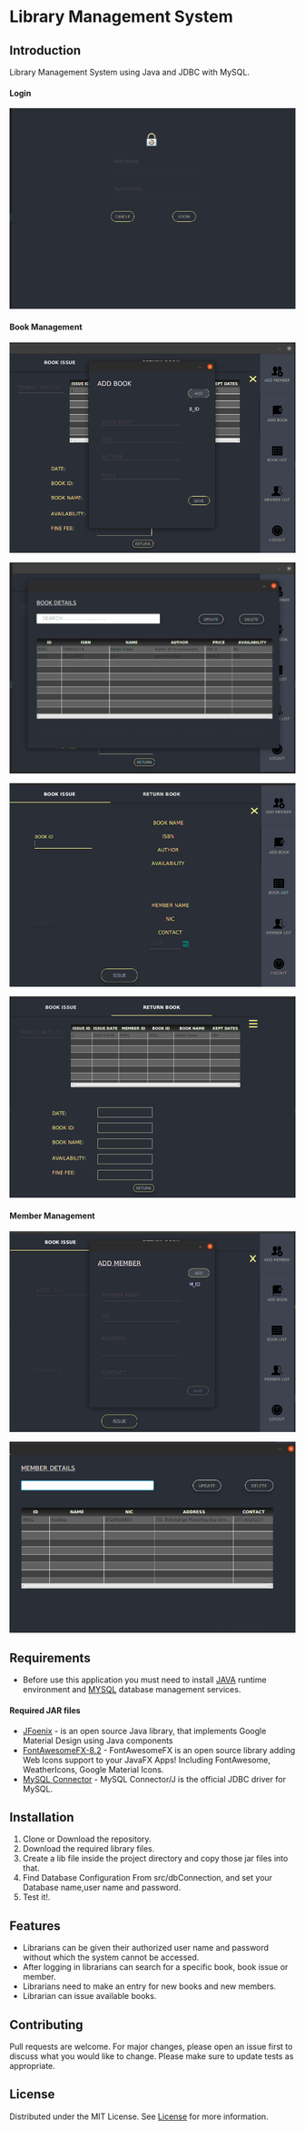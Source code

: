 # Library Management System

## Introduction

Library Management System using Java and JDBC with MySQL.

#### Login

![login](screenshots/login.png "login")

#### Book Management

![Book Mgt](screenshots/add-book.png "Add Book")

![Book Details](screenshots/book-details.png "Book Details")

![Book Issue](screenshots/book-issue.png "Book Issue")

![Book Return](screenshots/book-return.png "Book Return")

#### Member Management

![Add Member](screenshots/add-member.png "Add Member")

![Member Details](screenshots/member-details.png "Member Details")

## Requirements

* Before use this application you must need to install [JAVA](https://www.oracle.com/java/technologies/javase/javase-jdk8-downloads.html) runtime environment and [MYSQL](https://www.mysql.com/) database management services.

#### Required JAR files
* [JFoenix](http://www.jfoenix.com/) - is an open source Java library, that implements Google Material Design using Java components
* [FontAwesomeFX-8.2](https://bitbucket.org/Jerady/fontawesomefx/downloads/) - FontAwesomeFX is an open source library adding Web Icons support to your JavaFX Apps! Including FontAwesome, WeatherIcons, Google Material Icons.
* [MySQL Connector](https://dev.mysql.com/downloads/connector/j/) - MySQL Connector/J is the official JDBC driver for MySQL.

## Installation

 1. Clone or Download the repository.
 2. Download the required library files.
 3. Create a lib file inside the project directory and copy those jar files into that.
 4. Find Database Configuration From src/dbConnection, and set your Database name,user name and password.
 5. Test it!.
 
## Features

* Librarians can be given their authorized user name and password without which the system cannot be accessed.
* After logging in librarians can search for a specific book, book issue or member.
* Librarians need to make an entry for new books and new members.
* Librarian can issue available books.
 
## Contributing
Pull requests are welcome. For major changes, please open an issue first to discuss what you would like to change.
Please make sure to update tests as appropriate.

## License
Distributed under the MIT License. See [License](LICENSE) for more information.
